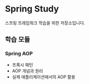 # Spring Study

스프링 프레임워크 학습을 위한 저장소입니다.

## 학습 모듈

### Spring AOP

- 프록시 패턴
- AOP 개념과 원리
- 실제 애플리케이션에서의 AOP 활용
